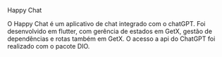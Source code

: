 Happy Chat

O Happy Chat é um aplicativo de chat integrado com o chatGPT.
Foi desenvolvido em flutter, com gerência de estados em GetX, gestão de dependências e rotas também em GetX.
O acesso a api do ChatGPT foi realizado com o pacote DIO.
